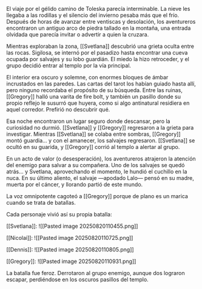 El viaje por el gélido camino de Toleska parecía interminable. La nieve les llegaba a las rodillas y el silencio del invierno pesaba más que el frío. Después de horas de avanzar entre ventiscas y desolación, los aventureros encontraron un antiguo arco de piedra tallado en la montaña, una entrada olvidada que parecía invitar o advertir a quien la cruzara.

Mientras exploraban la zona, [[Svetlana]] descubrió una grieta oculta entre las rocas. Sigilosa, se internó por el pasadizo hasta encontrar una cueva ocupada por salvajes y su lobo guardián. El miedo la hizo retroceder, y el grupo decidió entrar al templo por la vía principal.

El interior era oscuro y solemne, con enormes bloques de ámbar incrustados en las paredes. Las cartas del tarot los habían guiado hasta allí, pero ninguno recordaba el propósito de su búsqueda. Entre las ruinas, [[Gregory]] halló una varita de fire bolt, y también un pasillo donde su propio reflejo le susurró que huyera, como si algo antinatural residiera en aquel corredor. Prefirió no descubrir qué.

Esa noche encontraron un lugar seguro donde descansar, pero la curiosidad no durmió. [[Svetlana]] y [[Gregory]] regresaron a la grieta para investigar. Mientras [[Svetlana]] se colaba entre sombras, [[Gregory]] montó guardia… y con el amanecer, los salvajes regresaron. [[Svetlana]] se ocultó en su guarida, y [[Gregory]] corrió al templo a alertar al grupo.

En un acto de valor (o desesperación), los aventureros atrajeron la atención del enemigo para salvar a su compañera. Uno de los salvajes se quedó atrás… y Svetlana, aprovechando el momento, le hundió el cuchillo en la nuca. En su último aliento, el salvaje —apodado Lalo— pensó en su madre, muerta por el cáncer, y llorando partió de este mundo.

La voz omnipotente cagoteó a [[Gregory]] porque de plano es un marica cuando se trata de batallas.

Cada personaje vivió así su propia batalla:

[[Svetlana]]:
![[Pasted image 20250820110455.png]]

[[Nicolai]]:
![[Pasted image 20250820110725.png]]

[[Dennis]]:
![[Pasted image 20250820110805.png]]

[[Gregory]]:
![[Pasted image 20250820110931.png]]


La batalla fue feroz. Derrotaron al grupo enemigo, aunque dos lograron escapar, perdiéndose en los oscuros pasillos del templo.
